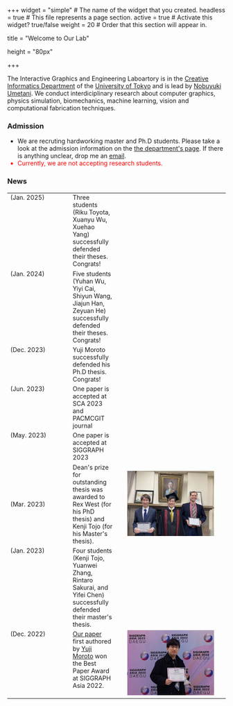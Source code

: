 +++
widget = "simple"  # The name of the widget that you created.
headless = true  # This file represents a page section.
active = true  # Activate this widget? true/false
weight = 20  # Order that this section will appear in.

title = "Welcome to Our Lab"

height = "80px"

+++

The Interactive Graphics and Engineering Laboartory is in the <a href="https://www.i.u-tokyo.ac.jp/edu/course/ci/aim_e.shtml" target="_blank">Creative Informatics Department</a> of the <a href="https://www.u-tokyo.ac.jp/en/" target="_blank">University of Tokyo</a> and is lead by <a href="authors/admin">Nobuyuki Umetani</a>. We conduct interdiciplinary research about computer graphics, physics simulation, biomechanics, machine learning, vision and computational fabrication techniques. 

<H3>Admission</H3>
<ul>
<li>We are recruting hardworking master and Ph.D students. Please take a look at the admission information on the <a href="https://www.i.u-tokyo.ac.jp/edu/entra/entra_e.shtml" target="_blank">the department's page</a>. If there is anything unclear, drop me an <a href="mailto:n.umetani@gmail.com">email</a>. </li>
<li style="color: red;">Currently, we are not accepting research students.</li>
</ul>


<H3>News</H3>
<table>
<tr valign='top'>	
<td width=130px>(Jan. 2025)</td> 
<td>Three students (Riku Toyota, Xuanyu Wu, Xuehao Yang) successfully defended their theses. Congrats!</td>
<td></td>	
<tr valign='top'>	
<td width=130px>(Jan. 2024)</td> 
<td>Five students (Yuhan Wu, Yiyi Cai, Shiyun Wang, Jiajun Han, Zeyuan He) successfully defended their theses. Congrats!</td>
<td></td>		
<tr valign='top'>	
<td width=130px>(Dec. 2023)</td> 
<td>Yuji Moroto successfully defended his Ph.D thesis. Congrats!</td>
<td></td>	
<tr valign='top'>	
<td width=130px>(Jun. 2023)</td> 
<td>One paper is accepted at SCA 2023 and PACMCGIT journal</td>
<td></td>
</tr><tr valign='top'>	
<td width=130px>(May. 2023)</td> 
<td>One paper is accepted at SIGGRAPH 2023</td>
<td></td>
</tr><tr>
<td width=130px>(Mar. 2023)</td>
<td>Dean's prize for outstanding thesis was awarded to Rex West (for his PhD thesis) and Kenji Tojo (for his Master's thesis).</td>
<td width=240px align=middle><img src='https://github.com/cgenglab/cgenglab.github.io/raw/doc/20230323_dean_award.jpg' width=200px></td>
</tr><tr valign='top'>
<td>(Jan. 2023)</td>
<td>Four students (Kenji Tojo, Yuanwei Zhang, Rintaro Sakurai, and Yifei Chen) successfully defended their master's thesis.</td>
<td></td>
</tr><tr valign='top'>
<td>(Dec. 2022)</td>
<td><a href="publication/sigga22_wmatrix_median/">Our paper</a> first authored by <a href="authors/moroto/">Yuji Moroto</a> won the Best Paper Award at SIGGRAPH Asia 2022.</td>
<td width=240px align=middle><img src='https://github.com/cgenglab/cgenglab.github.io/raw/doc/2022_sigga_bestpaper.jpeg' width=200px></td>	
</tr>
</table>


